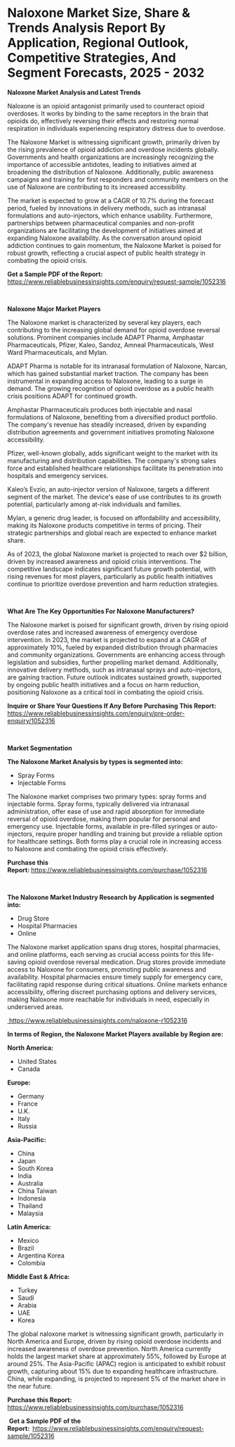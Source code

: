 <p><h1>Naloxone Market Size, Share & Trends Analysis Report By Application, Regional Outlook, Competitive Strategies, And Segment Forecasts, 2025 - 2032</h1></p><p><strong>Naloxone Market Analysis and Latest Trends</strong></p>
<p><p>Naloxone is an opioid antagonist primarily used to counteract opioid overdoses. It works by binding to the same receptors in the brain that opioids do, effectively reversing their effects and restoring normal respiration in individuals experiencing respiratory distress due to overdose. </p><p>The Naloxone Market is witnessing significant growth, primarily driven by the rising prevalence of opioid addiction and overdose incidents globally. Governments and health organizations are increasingly recognizing the importance of accessible antidotes, leading to initiatives aimed at broadening the distribution of Naloxone. Additionally, public awareness campaigns and training for first responders and community members on the use of Naloxone are contributing to its increased accessibility.</p><p>The market is expected to grow at a CAGR of 10.7% during the forecast period, fueled by innovations in delivery methods, such as intranasal formulations and auto-injectors, which enhance usability. Furthermore, partnerships between pharmaceutical companies and non-profit organizations are facilitating the development of initiatives aimed at expanding Naloxone availability. As the conversation around opioid addiction continues to gain momentum, the Naloxone Market is poised for robust growth, reflecting a crucial aspect of public health strategy in combating the opioid crisis.</p></p>
<p><strong>Get a Sample PDF of the Report:&nbsp;</strong> <a href="https://www.reliablebusinessinsights.com/enquiry/request-sample/1052316?utm_campaign=3344&utm_medium=2&utm_source=Github&utm_content=ia&utm_term=19042025&utm_id=naloxone">https://www.reliablebusinessinsights.com/enquiry/request-sample/1052316</a></p>
<p>&nbsp;</p>
<p><strong>Naloxone Major Market Players</strong></p>
<p><p>The Naloxone market is characterized by several key players, each contributing to the increasing global demand for opioid overdose reversal solutions. Prominent companies include ADAPT Pharma, Amphastar Pharmaceuticals, Pfizer, Kaleo, Sandoz, Amneal Pharmaceuticals, West Ward Pharmaceuticals, and Mylan.</p><p>ADAPT Pharma is notable for its intranasal formulation of Naloxone, Narcan, which has gained substantial market traction. The company has been instrumental in expanding access to Naloxone, leading to a surge in demand. The growing recognition of opioid overdose as a public health crisis positions ADAPT for continued growth.</p><p>Amphastar Pharmaceuticals produces both injectable and nasal formulations of Naloxone, benefiting from a diversified product portfolio. The company's revenue has steadily increased, driven by expanding distribution agreements and government initiatives promoting Naloxone accessibility.</p><p>Pfizer, well-known globally, adds significant weight to the market with its manufacturing and distribution capabilities. The company's strong sales force and established healthcare relationships facilitate its penetration into hospitals and emergency services.</p><p>Kaleo’s Evzio, an auto-injector version of Naloxone, targets a different segment of the market. The device's ease of use contributes to its growth potential, particularly among at-risk individuals and families.</p><p>Mylan, a generic drug leader, is focused on affordability and accessibility, making its Naloxone products competitive in terms of pricing. Their strategic partnerships and global reach are expected to enhance market share.</p><p>As of 2023, the global Naloxone market is projected to reach over $2 billion, driven by increased awareness and opioid crisis interventions. The competitive landscape indicates significant future growth potential, with rising revenues for most players, particularly as public health initiatives continue to prioritize overdose prevention and harm reduction strategies.</p></p>
<p>&nbsp;</p>
<p><strong>What Are The Key Opportunities For Naloxone Manufacturers?</strong></p>
<p><p>The Naloxone market is poised for significant growth, driven by rising opioid overdose rates and increased awareness of emergency overdose intervention. In 2023, the market is projected to expand at a CAGR of approximately 10%, fueled by expanded distribution through pharmacies and community organizations. Governments are enhancing access through legislation and subsidies, further propelling market demand. Additionally, innovative delivery methods, such as intranasal sprays and auto-injectors, are gaining traction. Future outlook indicates sustained growth, supported by ongoing public health initiatives and a focus on harm reduction, positioning Naloxone as a critical tool in combating the opioid crisis.</p></p>
<p><strong>Inquire or Share Your Questions If Any Before Purchasing This Report:</strong> <a href="https://www.reliablebusinessinsights.com/enquiry/pre-order-enquiry/1052316?utm_campaign=3344&utm_medium=2&utm_source=Github&utm_content=ia&utm_term=19042025&utm_id=naloxone">https://www.reliablebusinessinsights.com/enquiry/pre-order-enquiry/1052316</a></p>
<p>&nbsp;</p>
<p><strong>Market Segmentation</strong></p>
<p><strong>The Naloxone Market Analysis by types is segmented into:</strong></p>
<p><ul><li>Spray Forms</li><li>Injectable Forms</li></ul></p>
<p><p>The Naloxone market comprises two primary types: spray forms and injectable forms. Spray forms, typically delivered via intranasal administration, offer ease of use and rapid absorption for immediate reversal of opioid overdose, making them popular for personal and emergency use. Injectable forms, available in pre-filled syringes or auto-injectors, require proper handling and training but provide a reliable option for healthcare settings. Both forms play a crucial role in increasing access to Naloxone and combating the opioid crisis effectively.</p></p>
<p><strong>Purchase this Report:&nbsp;</strong><a href="https://www.reliablebusinessinsights.com/purchase/1052316?utm_campaign=3344&utm_medium=2&utm_source=Github&utm_content=ia&utm_term=19042025&utm_id=naloxone">https://www.reliablebusinessinsights.com/purchase/1052316</a></p>
<p>&nbsp;</p>
<p><strong>The Naloxone Market Industry Research by Application is segmented into:</strong></p>
<p><ul><li>Drug Store</li><li>Hospital Pharmacies</li><li>Online</li></ul></p>
<p><p>The Naloxone market application spans drug stores, hospital pharmacies, and online platforms, each serving as crucial access points for this life-saving opioid overdose reversal medication. Drug stores provide immediate access to Naloxone for consumers, promoting public awareness and availability. Hospital pharmacies ensure timely supply for emergency care, facilitating rapid response during critical situations. Online markets enhance accessibility, offering discreet purchasing options and delivery services, making Naloxone more reachable for individuals in need, especially in underserved areas.</p></p>
<p><a href="https://www.reliablebusinessinsights.com/naloxone-r1052316?utm_campaign=3344&utm_medium=2&utm_source=Github&utm_content=ia&utm_term=19042025&utm_id=naloxone">&nbsp;https://www.reliablebusinessinsights.com/naloxone-r1052316</a></p>
<p><strong>In terms of Region, the Naloxone Market Players available by Region are:</strong></p>
<p>
    <p> <strong> North America: </strong>
        <ul>
            <li>United States</li>
            <li>Canada</li>
        </ul>
        </p> 
    <p> <strong> Europe: </strong>
        <ul>
            <li>Germany</li>
            <li>France</li>
            <li>U.K.</li>
            <li>Italy</li>
            <li>Russia</li>
        </ul>
        </p> 
    <p> <strong> Asia-Pacific: </strong>
        <ul>
            <li>China</li>
            <li>Japan</li>
            <li>South Korea</li>
            <li>India</li>
            <li>Australia</li>
            <li>China Taiwan</li>
            <li>Indonesia</li>
            <li>Thailand</li>
            <li>Malaysia</li>
        </ul>
        </p> 
    <p> <strong> Latin America: </strong>
        <ul>
            <li>Mexico</li>
            <li>Brazil</li>
            <li>Argentina Korea</li>
            <li>Colombia</li>
        </ul>
        </p> 
    <p> <strong> Middle East & Africa: </strong>
        <ul>
            <li>Turkey</li>
            <li>Saudi</li>
            <li>Arabia</li>
            <li>UAE</li>
            <li>Korea</li>
        </ul>
    </p>
    </p>
<p><p>The global naloxone market is witnessing significant growth, particularly in North America and Europe, driven by rising opioid overdose incidents and increased awareness of overdose prevention. North America currently holds the largest market share at approximately 55%, followed by Europe at around 25%. The Asia-Pacific (APAC) region is anticipated to exhibit robust growth, capturing about 15% due to expanding healthcare infrastructure. China, while expanding, is projected to represent 5% of the market share in the near future.</p></p>
<p><strong>Purchase this Report: </strong><a href="https://www.reliablebusinessinsights.com/purchase/1052316?utm_campaign=3344&utm_medium=2&utm_source=Github&utm_content=ia&utm_term=19042025&utm_id=naloxone">https://www.reliablebusinessinsights.com/purchase/1052316</a></p>
<p>&nbsp;<strong>Get a Sample PDF of the Report:&nbsp;&nbsp;</strong><a href="https://www.reliablebusinessinsights.com/enquiry/request-sample/1052316?utm_campaign=3344&utm_medium=2&utm_source=Github&utm_content=ia&utm_term=19042025&utm_id=naloxone">https://www.reliablebusinessinsights.com/enquiry/request-sample/1052316</a></p>
<p><strong></strong></p>
<p><p></p><p></p><p></p></p>